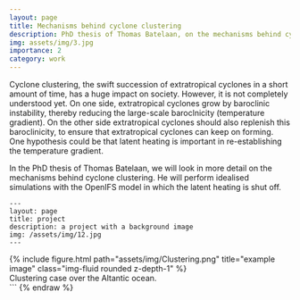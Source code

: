 ```yaml
---
layout: page
title: Mechanisms behind cyclone clustering
description: PhD thesis of Thomas Batelaan, on the mechanisms behind cyclone clustering. 
img: assets/img/3.jpg
importance: 2
category: work
---
```


Cyclone clustering, the swift succession of extratropical cyclones in a short amount of time, has a huge impact on society. However, it is not completely understood yet. On one side, extratropical cyclones grow by baroclinic instability, thereby reducing the large-scale baroclnicity (temperature gradient). On the other side extratropical cyclones should also replenish this baroclinicity, to ensure that extratropical cyclones can keep on forming. One hypothesis could be that latent heating is important in re-establishing the temperature gradient. 

In the PhD thesis of Thomas Batelaan, we will look in more detail on the mechanisms behind cyclone clustering. He will perform idealised simulations with the OpenIFS model in which the latent heating is shut off. 

    ---
    layout: page
    title: project
    description: a project with a background image
    img: /assets/img/12.jpg
    ---

<div class="row">
    <div class="col-sm mt-3 mt-md-0">
        {% include figure.html path="assets/img/Clustering.png" title="example image" class="img-fluid rounded z-depth-1" %}
    </div>
</div>
<div class="caption">
    Clustering case over the Altantic ocean. 
</div>
```
{% endraw %}
